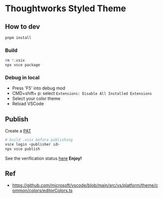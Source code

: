 # Thoughtworks Styled Theme


## How to dev

```sh
pnpm install
```

### Build

```sh
rm *.vsix
npx vsce package
```

### Debug in local

* Press 'F5' into debug mod
* CMD+shift+ p: select `Extensions: Disable All Installed Extensions`
* Select your color theme
* Reload VSCode


## Publish

Create a [PAT](https://code.visualstudio.com/api/working-with-extensions/publishing-extension#get-a-personal-access-token)


```sh
# build .vsix before publishing
vsce login <publisher id>
npx vsce publish
```

See the verification status [here](https://marketplace.visualstudio.com/manage/publishers)
**Enjoy!**


## Ref

- https://github.com/microsoft/vscode/blob/main/src/vs/platform/theme/common/colors/editorColors.ts
